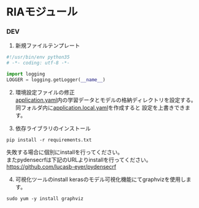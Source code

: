 # RIAモジュール

### DEV

1. 新規ファイルテンプレート  
```python
#!/usr/bin/env python35
# -*- coding: utf-8 -*-

import logging
LOGGER = logging.getLogger(__name__)
```

2. 環境設定ファイルの修正  
[application.yaml](./app/resources/application.yaml)内の学習データとモデルの格納ディレクトリを設定する。  
同フォルダ内に[application.local.yaml](./app/resources/application.local.yaml)を作成すると
設定を上書きできます。


3. 依存ライブラリのインストール
```
pip install -r requirements.txt
```
失敗する場合に個別にinstallを行ってください。  
またpydensecrfは下記のURLよりinstallを行ってください。  
https://github.com/lucasb-eyer/pydensecrf

4. 可視化ツールのinstall
kerasのモデル可視化機能にてgraphvizを使用します。
```
sudo yum -y install graphviz
```